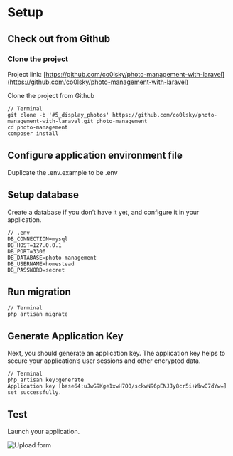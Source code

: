 # Setup

## Check out from Github

### Clone the project

Project link: [https://github.com/co0lsky/photo-management-with-laravel](https://github.com/co0lsky/photo-management-with-laravel)

Clone the project from Github
~~~
// Terminal
git clone -b '#5_display_photos' https://github.com/co0lsky/photo-management-with-laravel.git photo-management
cd photo-management
composer install
~~~

## Configure application environment file

Duplicate the .env.example to be .env

## Setup database

Create a database if you don’t have it yet, and configure it in your application.

~~~
// .env
DB_CONNECTION=mysql
DB_HOST=127.0.0.1
DB_PORT=3306
DB_DATABASE=photo-management
DB_USERNAME=homestead
DB_PASSWORD=secret
~~~

## Run migration

~~~
// Terminal
php artisan migrate
~~~


## Generate Application Key

Next, you should generate an application key. The application key helps to secure your application’s user sessions and other encrypted data.
~~~
// Terminal
php artisan key:generate
Application key [base64:uJwG9Kge1xwH7O0/sckwN96pENJJy8cr5i+WbwQ7dYw=] set successfully.
~~~

## Test

Launch your application. 


![Upload form](http://iteachyouhowtocode.com/wp-content/uploads/2017/09/validation-1.png)
